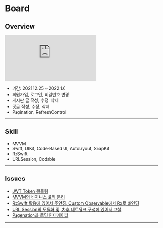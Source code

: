 # Board

## Overview

<iframe id="video" width="300" src="https://user-images.githubusercontent.com/42762236/148384188-5edae9b9-d640-4f27-b9ef-a3f4eec26e54.mp4" frameborder="0">
</iframe>

- 기간: 2021.12.25 ~ 2022.1.6
- 회원가입, 로그인, 비밀번호 변경
- 게시판 글 작성, 수정, 삭제
- 댓글 작성, 수정, 삭제
- Pagination, RefreshControl

---

## Skill

- MVVM
- Swift, UIKit, Code-Based UI, Autolayout, SnapKit
- RxSwift
- URLSession, Codable

---

## Issues

- [JWT Token 핸들링](https://github.com/simoniful/iOS_Board/issues/1)
- [MVVM의 비지니스 로직 분리](https://github.com/simoniful/iOS_Board/issues/2)
- [RxSwift 활용에 있어서 주안점, Custom Observable에서 Rx로 바인딩](https://github.com/simoniful/iOS_Board/issues/3)
- [URL Session의 모듈화 및, 차후 네트워크 구성에 있어서 고찰](https://github.com/simoniful/iOS_Board/issues/4)
- [Pagenation과 로딩 인디케이터](https://github.com/simoniful/iOS_Board/issues/5)

---
